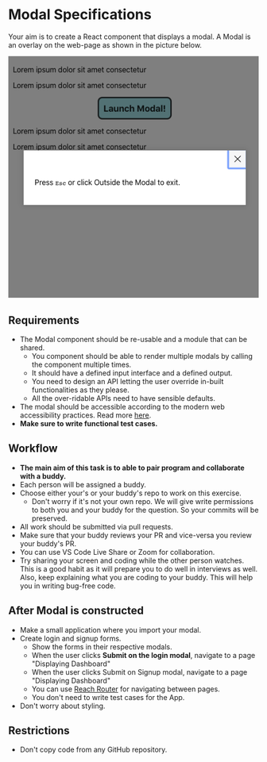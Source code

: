 # Modal Specifications

Your aim is to create a React component that displays a modal. A Modal is an overlay on the web-page as shown in the picture below.

![sample.png](sample.png)

## Requirements

- The Modal component should be re-usable and a module that can be shared.
  - You component should be able to render multiple modals by calling the component multiple times.
  - It should have a defined input interface and a defined output.
  - You need to design an API letting the user override in-built functionalities as they please.
  - All the over-ridable APIs need to have sensible defaults.
- The modal should be accessible according to the modern web accessibility practices. Read more [here](https://www.w3.org/TR/wai-aria-practices-1.1/#dialog_modal).
- **Make sure to write functional test cases.**

## Workflow

- **The main aim of this task is to able to pair program and collaborate with a buddy.**
- Each person will be assigned a buddy.
- Choose either your's or your buddy's repo to work on this exercise.
  - Don't worry if it's not your own repo. We will give write permissions to both you and your buddy for the question. So your commits will be preserved.
- All work should be submitted via pull requests.
- Make sure that your buddy reviews your PR and vice-versa you review your buddy's PR. 
- You can use VS Code Live Share or Zoom for collaboration.
 - Try sharing your screen and coding while the other person watches. This is a good habit as it will prepare you to do well in interviews as well. Also, keep explaining what you are coding to your buddy. This will help you in writing bug-free code. 

## After Modal is constructed

- Make a small application where you import your modal.
- Create login and signup forms.
  - Show the forms in their respective modals.
  - When the user clicks **Submit on the login modal**, navigate to a page "Displaying Dashboard"
  - When the user clicks Submit on Signup modal, navigate to a page "Displaying Dashboard"
  - You can use [Reach Router](https://reach.tech/router) for navigating between pages.
  - You don't need to write test cases for the App.
- Don't worry about styling.

## Restrictions

- Don't copy code from any GitHub repository.
